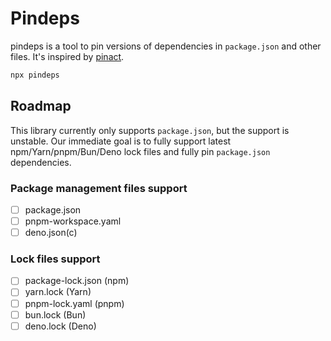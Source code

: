 # Pindeps

pindeps is a tool to pin versions of dependencies in `package.json` and other files. It's inspired by [pinact](https://github.com/suzuki-shunsuke/pinact).

```sh
npx pindeps
```

## Roadmap

This library currently only supports `package.json`, but the support is unstable.
Our immediate goal is to fully support latest npm/Yarn/pnpm/Bun/Deno lock files and fully pin `package.json` dependencies.

### Package management files support

- [ ] package.json
- [ ] pnpm-workspace.yaml
- [ ] deno.json(c)

### Lock files support

- [ ] package-lock.json (npm)
- [ ] yarn.lock (Yarn)
- [ ] pnpm-lock.yaml (pnpm)
- [ ] bun.lock (Bun)
- [ ] deno.lock (Deno)
